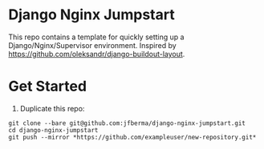 Django Nginx Jumpstart
======================

This repo contains a template for quickly setting up a Django/Nginx/Supervisor environment. Inspired by https://github.com/oleksandr/django-buildout-layout.

Get Started
===========

1. Duplicate this repo: 
```
git clone --bare git@github.com:jfberma/django-nginx-jumpstart.git
cd django-nginx-jumpstart
git push --mirror *https://github.com/exampleuser/new-repository.git*
```
